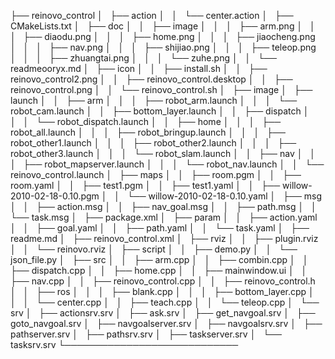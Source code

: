 ├── reinovo_control
│   ├── action
│   │   └── center.action
│   ├── CMakeLists.txt
│   ├── doc
│   │   ├── image
│   │   │   ├── arm.png
│   │   │   ├── diaodu.png
│   │   │   ├── home.png
│   │   │   ├── jiaocheng.png
│   │   │   ├── nav.png
│   │   │   ├── shijiao.png
│   │   │   ├── teleop.png
│   │   │   ├── zhuangtai.png
│   │   │   └── zuhe.png
│   │   └── readmeooryx.md
│   ├── icon
│   │   ├── install.sh
│   │   ├── reinovo_control2.png
│   │   ├── reinovo_control.desktop
│   │   ├── reinovo_control.png
│   │   └── reinovo_control.sh
│   ├── image
│   ├── launch
│   │   ├── arm
│   │   │   ├── robot_arm.launch
│   │   │   └── robot_cam.launch
│   │   ├── bottom_layer.launch
│   │   ├── dispatch
│   │   │   └── robot_dispatch.launch
│   │   ├── home
│   │   │   ├── robot_all.launch
│   │   │   ├── robot_bringup.launch
│   │   │   ├── robot_other1.launch
│   │   │   ├── robot_other2.launch
│   │   │   ├── robot_other3.launch
│   │   │   └── robot_slam.launch
│   │   ├── nav
│   │   │   ├── robot_mapserver.launch
│   │   │   └── robot_nav.launch
│   │   └── reinovo_control.launch
│   ├── maps
│   │   ├── room.pgm
│   │   ├── room.yaml
│   │   ├── test1.pgm
│   │   ├── test1.yaml
│   │   ├── willow-2010-02-18-0.10.pgm
│   │   └── willow-2010-02-18-0.10.yaml
│   ├── msg
│   │   ├── action.msg
│   │   ├── nav_goal.msg
│   │   ├── path.msg
│   │   └── task.msg
│   ├── package.xml
│   ├── param
│   │   ├── action.yaml
│   │   ├── goal.yaml
│   │   ├── path.yaml
│   │   └── task.yaml
│   ├── readme.md
│   ├── reinovo_control.xml
│   ├── rviz
│   │   ├── plugin.rviz
│   │   └── reinovo.rviz
│   ├── script
│   │   ├── demo.py
│   │   └── json_file.py
│   ├── src
│   │   ├── arm.cpp
│   │   ├── combin.cpp
│   │   ├── dispatch.cpp
│   │   ├── home.cpp
│   │   ├── mainwindow.ui
│   │   ├── nav.cpp
│   │   ├── reinovo_control.cpp
│   │   ├── reinovo_control.h
│   │   ├── ros
│   │   │   ├── blank.cpp
│   │   │   ├── bottom_layer.cpp
│   │   │   └── center.cpp
│   │   ├── teach.cpp
│   │   └── teleop.cpp
│   └── srv
│       ├── actionsrv.srv
│       ├── ask.srv
│       ├── get_navgoal.srv
│       ├── goto_navgoal.srv
│       ├── navgoalserver.srv
│       ├── navgoalsrv.srv
│       ├── pathserver.srv
│       ├── pathsrv.srv
│       ├── taskserver.srv
│       └── tasksrv.srv
└────────────────────────────